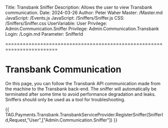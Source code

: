 ﻿Title: Transbank Sniffer
Description: Allows the user to view Transbank communication.
Date: 2024-03-26
Author: Peter Waher
Master: /Master.md
JavaScript: /Events.js
JavaScript: /Sniffers/Sniffer.js
CSS: /Sniffers/Sniffer.css
UserVariable: User
Privilege: Admin.Communication.Sniffer
Privilege: Admin.Communication.Transbank
Login: /Login.md
Parameter: SnifferId

========================================================================

Transbank Communication
===========================

On this page, you can follow the Transbank API communication made from the machine to the 
Transbank back-end. The sniffer will automatically be terminated after some time to avoid 
performance degradation and leaks. Sniffers should only be used as a tool for 
troubleshooting.

{{
TAG.Payments.Transbank.TransbankServiceProvider.RegisterSniffer(SnifferId,Request,"User",["Admin.Communication.Sniffer"])
}}
